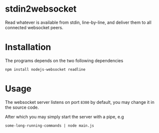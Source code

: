 # stdin2websocket

Read whatever is available from stdin, line-by-line, and deliver them to all connected websocket peers.

# Installation

The programs depends on the two following dependencies

```
npm install nodejs-websocket readline
```

# Usage

The websocket server listens on port `8300` by default, you may change it in the source code.

After which you may simply start the server with a pipe, e.g

```
some-long-running-commands | node main.js
```

